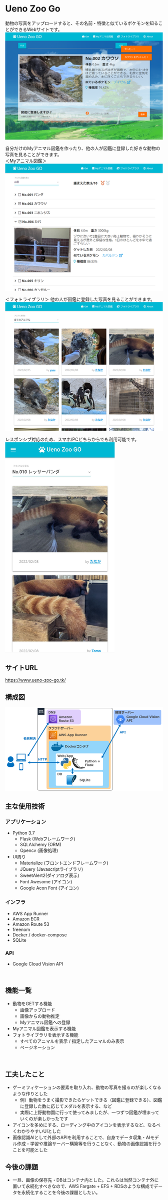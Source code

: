 # Ueno Zoo Go
動物の写真をアップロードすると、その名前・特徴と似ているポケモンを知ることができるWebサイトです。
![利用イメージ1](image/UZGO_利用イメージ1.png)

自分だけのMyアニマル図鑑を作ったり、他の人が図鑑に登録した好きな動物の写真を見ることができます。<br>
＜Myアニマル図鑑＞
![利用イメージ2](image/UZGO_利用イメージ2.png)

＜フォトライブラリ＞ 他の人が図鑑に登録した写真を見ることができます。
![利用イメージ3](image/UZGO_利用イメージ3.png)

レスポンシブ対応のため、スマホ/PCどちらからでも利用可能です。
<img src="image/UZGO_スマホ利用イメージ.png" alt="スマホ利用イメージ" width="350">
<br>

## サイトURL
https://www.ueno-zoo-go.tk/
<br>

## 構成図
![構成図](image/UZGO_構成図_AWS.png) 

## 主な使用技術
### アプリケーション
- Python 3.7
  - Flask (Webフレームワーク)
  - SQLAlchemy (ORM)
  - Opencv (画像処理)
- UI周り
  - Materialize (フロントエンドフレームワーク)
  - JQuery (Javascriptライブラリ)
  - SweetAlert2(ダイアログ表示)
  - Font Awesome (アイコン)
  - Google Acon Font (アイコン)

### インフラ
- AWS App Runner
- Amazon ECR
- Amazon Route 53
- freenom
- Docker / docker-compose
- SQLite

### API
- Google Cloud Vision API
<br>

## 機能一覧
- 動物をGETする機能
  - 画像アップロード
  - 画像からの動物推定
  - Myアニマル図鑑への登録
- Myアニマル図鑑を表示する機能
- フォトライブラリを表示する機能
  - すべてのアニマルを表示 / 指定したアニマルのみ表示
  - ページネーション
<br>

## 工夫したこと
- ゲーミフィケーションの要素を取り入れ、動物の写真を撮るのが楽しくなるような作りとした
  - 例）動物をうまく撮影できたらゲットできる（図鑑に登録できる）、図鑑に登録した数に応じてメダルを表示する、など
  - 実際に上野動物園に行って使ってみましたが、一つずつ図鑑が埋まっていくのが楽しかったです
- アイコンを多めにする、ローディング中のアイコンを表示するなど、なるべくわかりやすいUIとした
- 画像認識AIとして外部のAPIを利用することで、自身でデータ収集・AIモデル作成・学習や推論サーバー構築等を行うことなく、動物の画像認識を行うことを可能とした

## 今後の課題
- 一旦、画像の保存先・DBはコンテナ内とした。これらは当然コンテナ外に置いて永続化すべきなので、AWS Fargate + EFS + RDSのような構成でデータを永続化することを今後の課題としたい。